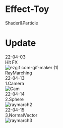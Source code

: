 # Effect-Toy  
Shader&Particle

Update 
===============================
22-04-03  
Hit FX  
![ezgif com-gif-maker (1)](https://user-images.githubusercontent.com/101923824/161428579-b7fedb12-2ffd-403f-8195-74dd7bfa0da7.gif)  
RayMarching  
22-04-13  
1.Camera  
![Cam](https://user-images.githubusercontent.com/101923824/163113344-5f8bc9d9-b672-434b-8354-ae49fcb68c72.PNG)  
22-04-14  
2.Sphere  
![raymarch2](https://user-images.githubusercontent.com/101923824/163381029-470c7b20-1acd-4b01-afab-8b2dfb7bcd22.PNG)  
22-04-15    
3.NormalVector  
![raymarch3](https://user-images.githubusercontent.com/101923824/163561051-c36811f1-4a2d-46e3-9c66-6705925f2127.PNG)
